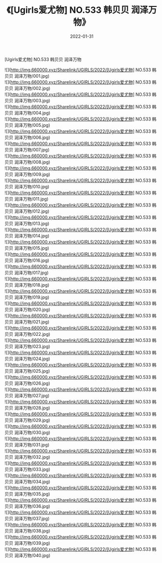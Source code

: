 ﻿---
layout: post
title:  《[Ugirls爱尤物] NO.533 韩贝贝 润泽万物》
date:   2022-01-31
img: http://img.660000.xyz/Sharelink/UGIRLS/2022/[Ugirls爱尤物] NO.533 韩贝贝 润泽万物/000.jpg
categories: [美女, 清纯, 唯美]
---

[Ugirls爱尤物] NO.533 韩贝贝 润泽万物

 ![](http://img.660000.xyz/Sharelink/UGIRLS/2022/[Ugirls爱尤物] NO.533 韩贝贝 润泽万物/001.jpg) <br>![](http://img.660000.xyz/Sharelink/UGIRLS/2022/[Ugirls爱尤物] NO.533 韩贝贝 润泽万物/002.jpg) <br>![](http://img.660000.xyz/Sharelink/UGIRLS/2022/[Ugirls爱尤物] NO.533 韩贝贝 润泽万物/003.jpg) <br>![](http://img.660000.xyz/Sharelink/UGIRLS/2022/[Ugirls爱尤物] NO.533 韩贝贝 润泽万物/004.jpg) <br>![](http://img.660000.xyz/Sharelink/UGIRLS/2022/[Ugirls爱尤物] NO.533 韩贝贝 润泽万物/005.jpg) <br>![](http://img.660000.xyz/Sharelink/UGIRLS/2022/[Ugirls爱尤物] NO.533 韩贝贝 润泽万物/006.jpg) <br>![](http://img.660000.xyz/Sharelink/UGIRLS/2022/[Ugirls爱尤物] NO.533 韩贝贝 润泽万物/007.jpg) <br>![](http://img.660000.xyz/Sharelink/UGIRLS/2022/[Ugirls爱尤物] NO.533 韩贝贝 润泽万物/008.jpg) <br>![](http://img.660000.xyz/Sharelink/UGIRLS/2022/[Ugirls爱尤物] NO.533 韩贝贝 润泽万物/009.jpg) <br>![](http://img.660000.xyz/Sharelink/UGIRLS/2022/[Ugirls爱尤物] NO.533 韩贝贝 润泽万物/010.jpg) <br>![](http://img.660000.xyz/Sharelink/UGIRLS/2022/[Ugirls爱尤物] NO.533 韩贝贝 润泽万物/011.jpg) <br>![](http://img.660000.xyz/Sharelink/UGIRLS/2022/[Ugirls爱尤物] NO.533 韩贝贝 润泽万物/012.jpg) <br>![](http://img.660000.xyz/Sharelink/UGIRLS/2022/[Ugirls爱尤物] NO.533 韩贝贝 润泽万物/013.jpg) <br>![](http://img.660000.xyz/Sharelink/UGIRLS/2022/[Ugirls爱尤物] NO.533 韩贝贝 润泽万物/014.jpg) <br>![](http://img.660000.xyz/Sharelink/UGIRLS/2022/[Ugirls爱尤物] NO.533 韩贝贝 润泽万物/015.jpg) <br>![](http://img.660000.xyz/Sharelink/UGIRLS/2022/[Ugirls爱尤物] NO.533 韩贝贝 润泽万物/016.jpg) <br>![](http://img.660000.xyz/Sharelink/UGIRLS/2022/[Ugirls爱尤物] NO.533 韩贝贝 润泽万物/017.jpg) <br>![](http://img.660000.xyz/Sharelink/UGIRLS/2022/[Ugirls爱尤物] NO.533 韩贝贝 润泽万物/018.jpg) <br>![](http://img.660000.xyz/Sharelink/UGIRLS/2022/[Ugirls爱尤物] NO.533 韩贝贝 润泽万物/019.jpg) <br>![](http://img.660000.xyz/Sharelink/UGIRLS/2022/[Ugirls爱尤物] NO.533 韩贝贝 润泽万物/020.jpg) <br>![](http://img.660000.xyz/Sharelink/UGIRLS/2022/[Ugirls爱尤物] NO.533 韩贝贝 润泽万物/021.jpg) <br>![](http://img.660000.xyz/Sharelink/UGIRLS/2022/[Ugirls爱尤物] NO.533 韩贝贝 润泽万物/022.jpg) <br>![](http://img.660000.xyz/Sharelink/UGIRLS/2022/[Ugirls爱尤物] NO.533 韩贝贝 润泽万物/023.jpg) <br>![](http://img.660000.xyz/Sharelink/UGIRLS/2022/[Ugirls爱尤物] NO.533 韩贝贝 润泽万物/024.jpg) <br>![](http://img.660000.xyz/Sharelink/UGIRLS/2022/[Ugirls爱尤物] NO.533 韩贝贝 润泽万物/025.jpg) <br>![](http://img.660000.xyz/Sharelink/UGIRLS/2022/[Ugirls爱尤物] NO.533 韩贝贝 润泽万物/026.jpg) <br>![](http://img.660000.xyz/Sharelink/UGIRLS/2022/[Ugirls爱尤物] NO.533 韩贝贝 润泽万物/027.jpg) <br>![](http://img.660000.xyz/Sharelink/UGIRLS/2022/[Ugirls爱尤物] NO.533 韩贝贝 润泽万物/028.jpg) <br>![](http://img.660000.xyz/Sharelink/UGIRLS/2022/[Ugirls爱尤物] NO.533 韩贝贝 润泽万物/029.jpg) <br>![](http://img.660000.xyz/Sharelink/UGIRLS/2022/[Ugirls爱尤物] NO.533 韩贝贝 润泽万物/030.jpg) <br>![](http://img.660000.xyz/Sharelink/UGIRLS/2022/[Ugirls爱尤物] NO.533 韩贝贝 润泽万物/031.jpg) <br>![](http://img.660000.xyz/Sharelink/UGIRLS/2022/[Ugirls爱尤物] NO.533 韩贝贝 润泽万物/032.jpg) <br>![](http://img.660000.xyz/Sharelink/UGIRLS/2022/[Ugirls爱尤物] NO.533 韩贝贝 润泽万物/033.jpg) <br>![](http://img.660000.xyz/Sharelink/UGIRLS/2022/[Ugirls爱尤物] NO.533 韩贝贝 润泽万物/034.jpg) <br>![](http://img.660000.xyz/Sharelink/UGIRLS/2022/[Ugirls爱尤物] NO.533 韩贝贝 润泽万物/035.jpg) <br>![](http://img.660000.xyz/Sharelink/UGIRLS/2022/[Ugirls爱尤物] NO.533 韩贝贝 润泽万物/036.jpg) <br>![](http://img.660000.xyz/Sharelink/UGIRLS/2022/[Ugirls爱尤物] NO.533 韩贝贝 润泽万物/037.jpg) <br>![](http://img.660000.xyz/Sharelink/UGIRLS/2022/[Ugirls爱尤物] NO.533 韩贝贝 润泽万物/038.jpg) <br>![](http://img.660000.xyz/Sharelink/UGIRLS/2022/[Ugirls爱尤物] NO.533 韩贝贝 润泽万物/039.jpg) <br>![](http://img.660000.xyz/Sharelink/UGIRLS/2022/[Ugirls爱尤物] NO.533 韩贝贝 润泽万物/040.jpg) <br>